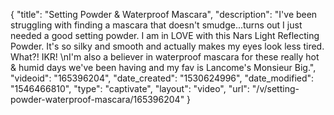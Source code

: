 {
    "title": "Setting Powder & Waterproof Mascara",
    "description": "I've been struggling with finding a mascara that doesn't smudge...turns out I just needed a good setting powder.  I am in LOVE with this Nars Light Reflecting Powder.  It's so silky and smooth and actually makes my eyes look less tired.  What?!  IKR! \nI'm also a believer in waterproof mascara for these really hot & humid days we've been having and my fav is Lancome's Monsieur Big.",
    "videoid": "165396204",
    "date_created": "1530624996",
    "date_modified": "1546466810",
    "type": "captivate",
    "layout": "video",
    "url": "\/v\/setting-powder-waterproof-mascara\/165396204"
}